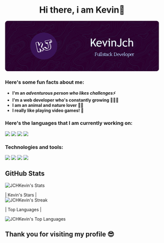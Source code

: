 <h1 align="center"> Hi there, i am Kevin👋 </h1>

<img src="github-header-image.png" alt="">

<h3> Here's some fun facts about me: </h3>

- **I'm an ***adventurous person who likes challenges***⚡**
-  **I'm a web developer who's constantly growing 👩🏻‍💻**
-  **I am an animal and nature lover 🦥🌱**
-  **I really like playing video games! 👾** 

### Here's the languages that I am currently working on:

![](https://img.shields.io/badge/JavaScript-F7DF1E?style=for-the-badge&logo=javascript&logoColor=black)
![](https://img.shields.io/badge/HTML5-E34F26?style=for-the-badge&logo=html5&logoColor=white)
![](https://img.shields.io/badge/CSS3-1572B6?style=for-the-badge&logo=css3&logoColor=white)
![](https://img.shields.io/badge/PHP-346c9c?style=for-the-badge&logo=php&logoColor=white)

### Technologies and tools:

![](https://img.shields.io/badge/Visual%20Studio%20Code-0078d7.svg?logo=visual-studio-code&logoColor=white)
![](https://img.shields.io/badge/Git%20-%23F05033.svg?logo=git&logoColor=white)
![](https://img.shields.io/badge/MySQL-00000F?style=for-the-badge&logo=mysql&logoColor=white)
![](https://img.shields.io/badge/Bootstrap-563D7C?style=for-the-badge&logo=bootstrap&logoColor=white)

## GitHub Stats

![JCHKevin's Stats](https://github-readme-stats.vercel.app/api?username=JCHKevin&theme=tokyonight&show_icons=true&hide_border=false&count_private=true) 
    

|                                                                                                      Kevin's Stars                                               |                                                             
![JCHKevin's Streak](https://github-readme-streak-stats.herokuapp.com/?user=JCHKevin&theme=tokyonight&hide_border=false) 

|                                                                                                Top Languages                                                           | 

![JCHKevin's Top Languages](https://github-readme-stats.vercel.app/api/top-langs/?username=JCHKevin&theme=tokyonight&show_icons=true&hide_border=false&layout=compact)


## Thank you for visiting my profile 😎
<!--
**JCHKevin/JCHKevin** is a ✨ _special_ ✨ repository because its `README.md` (this file) appears on your GitHub profile.

Here are some ideas to get you started:

- 🔭 I’m currently working on ...
- 🌱 I’m currently learning ...
- 👯 I’m looking to collaborate on ...
- 🤔 I’m looking for help with ...
- 💬 Ask me about ...
- 📫 How to reach me: ...
- 😄 Pronouns: ...
- ⚡ Fun fact: ...
-->

